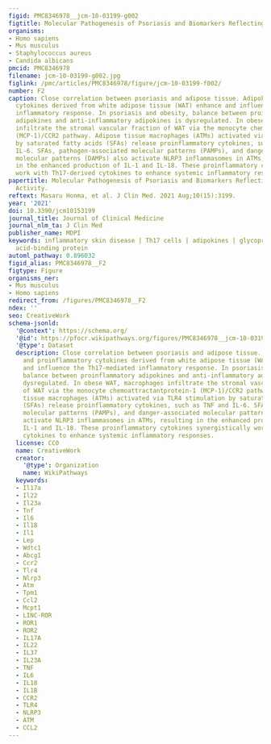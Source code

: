 ```yaml
---
figid: PMC8346978__jcm-10-03199-g002
figtitle: Molecular Pathogenesis of Psoriasis and Biomarkers Reflecting Disease Activity
organisms:
- Homo sapiens
- Mus musculus
- Staphylococcus aureus
- Candida albicans
pmcid: PMC8346978
filename: jcm-10-03199-g002.jpg
figlink: /pmc/articles/PMC8346978/figure/jcm-10-03199-f002/
number: F2
caption: Close correlation between psoriasis and adipose tissue. Adipokines and proinflammatory
  cytokines derived from white adipose tissue (WAT) enhance and influence the Th17-mediated
  inflammatory response. In psoriasis and obesity, balance between proinflammatory
  adipokines and anti-inflammatory adipokines is dysregulated. In obese WAT, macrophages
  infiltrate the stromal vascular fraction of WAT via the monocyte chemoattractantprotein-1
  (MCP-1)/CCR2 pathway. Adipose tissue macrophages (ATMs) activated via TLR4 stimulation
  by saturated fatty acids (SFAs) release proinflammatory cytokines, such as TNF and
  IL-6. SFAs, pathogen-associated molecular patterns (PAMPs), and danger-associated
  molecular patterns (DAMPs) also activate NLRP3 inflammasomes in ATMs, resulting
  in the enhanced production of IL-1 and IL-18. These proinflammatory cytokines synergistically
  work with Th17-derived cytokines to enhance systemic inflammatory responses.
papertitle: Molecular Pathogenesis of Psoriasis and Biomarkers Reflecting Disease
  Activity.
reftext: Masaru Honma, et al. J Clin Med. 2021 Aug;10(15):3199.
year: '2021'
doi: 10.3390/jcm10153199
journal_title: Journal of Clinical Medicine
journal_nlm_ta: J Clin Med
publisher_name: MDPI
keywords: inflammatory skin disease | Th17 cells | adipokines | glycoproteins | fatty
  acid-binding protein
automl_pathway: 0.896032
figid_alias: PMC8346978__F2
figtype: Figure
organisms_ner:
- Mus musculus
- Homo sapiens
redirect_from: /figures/PMC8346978__F2
ndex: ''
seo: CreativeWork
schema-jsonld:
  '@context': https://schema.org/
  '@id': https://pfocr.wikipathways.org/figures/PMC8346978__jcm-10-03199-g002.html
  '@type': Dataset
  description: Close correlation between psoriasis and adipose tissue. Adipokines
    and proinflammatory cytokines derived from white adipose tissue (WAT) enhance
    and influence the Th17-mediated inflammatory response. In psoriasis and obesity,
    balance between proinflammatory adipokines and anti-inflammatory adipokines is
    dysregulated. In obese WAT, macrophages infiltrate the stromal vascular fraction
    of WAT via the monocyte chemoattractantprotein-1 (MCP-1)/CCR2 pathway. Adipose
    tissue macrophages (ATMs) activated via TLR4 stimulation by saturated fatty acids
    (SFAs) release proinflammatory cytokines, such as TNF and IL-6. SFAs, pathogen-associated
    molecular patterns (PAMPs), and danger-associated molecular patterns (DAMPs) also
    activate NLRP3 inflammasomes in ATMs, resulting in the enhanced production of
    IL-1 and IL-18. These proinflammatory cytokines synergistically work with Th17-derived
    cytokines to enhance systemic inflammatory responses.
  license: CC0
  name: CreativeWork
  creator:
    '@type': Organization
    name: WikiPathways
  keywords:
  - Il17a
  - Il22
  - Il23a
  - Tnf
  - Il6
  - Il18
  - Il1
  - Lep
  - Wdtc1
  - Abcg1
  - Ccr2
  - Tlr4
  - Nlrp3
  - Atm
  - Tpm1
  - Ccl2
  - Mcpt1
  - LINC-ROR
  - ROR1
  - ROR2
  - IL17A
  - IL22
  - IL37
  - IL23A
  - TNF
  - IL6
  - IL18
  - IL1B
  - CCR2
  - TLR4
  - NLRP3
  - ATM
  - CCL2
---
```


